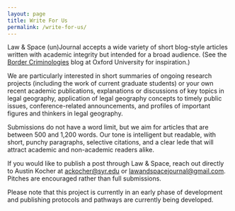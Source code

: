 ```yaml
---
layout: page
title: Write For Us
permalink: /write-for-us/
---
```


Law & Space (un)Journal accepts a wide variety of short blog-style articles written with academic integrity but intended for a broad audience. (See the [Border Criminologies](https://www.law.ox.ac.uk/research-subject-groups/centre-criminology/centreborder-criminologies) blog at Oxford University for inspiration.)

We are particularly interested in short summaries of ongoing research projects (including the work of current graduate students) or your own recent academic publications, explanations or discussions of key topics in legal geography, application of legal geography concepts to timely public issues, conference-related announcements, and profiles of important figures and thinkers in legal geography.

Submissions do not have a word limit, but we aim for articles that are between 500 and 1,200 words. Our tone is intelligent but readable, with short, punchy paragraphs, selective citations, and a clear lede that will attract academic and non-academic readers alike.

If you would like to publish a post through Law & Space, reach out directly to Austin Kocher at ackocher@syr.edu or lawandspacejournal@gmail.com. Pitches are encouraged rather than full submissions.

Please note that this project is currently in an early phase of development and publishing protocols and pathways are currently being developed.
